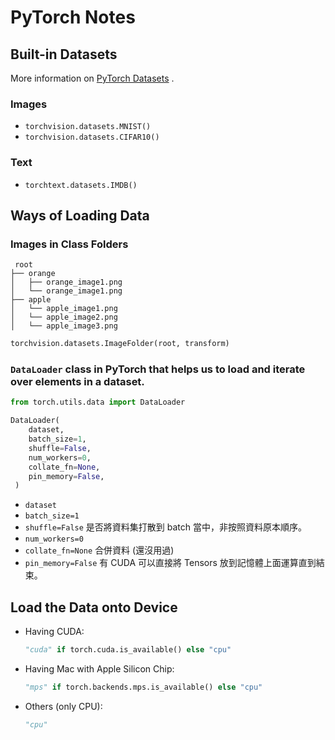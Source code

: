 # PyTorch Notes

## Built-in Datasets

More information on [PyTorch Datasets](https://pytorch.org/vision/stable/datasets.html) .

### Images

- `torchvision.datasets.MNIST()`
- `torchvision.datasets.CIFAR10()`

### Text

- `torchtext.datasets.IMDB()`



## Ways of Loading Data

### Images in Class Folders

```
 root
├── orange
│   ├── orange_image1.png
│   └── orange_image1.png
├── apple
│   └── apple_image1.png
│   └── apple_image2.png
│   └── apple_image3.png
```

```python
torchvision.datasets.ImageFolder(root, transform)
```

### `DataLoader` class in PyTorch that helps us to load and iterate over elements in a dataset.

```python
from torch.utils.data import DataLoader

DataLoader(
    dataset,
    batch_size=1,
    shuffle=False,
    num_workers=0,
    collate_fn=None,
    pin_memory=False,
 )
```

- `dataset`
- `batch_size=1`
- `shuffle=False` 是否將資料集打散到 batch 當中，非按照資料原本順序。
- `num_workers=0`
- `collate_fn=None` 合併資料 (還沒用過)
- `pin_memory=False` 有 CUDA 可以直接將 Tensors 放到記憶體上面運算直到結束。



## Load the Data onto Device

- Having CUDA:

    ```python
    "cuda" if torch.cuda.is_available() else "cpu"
    ```

- Having Mac with Apple Silicon Chip:

    ```python
    "mps" if torch.backends.mps.is_available() else "cpu"
    ```

- Others (only CPU):

    ```python
    "cpu"
    ```



